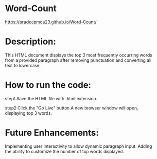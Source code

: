 # Word-Count
https://pradeepmca23.github.io/Word-Count/

# Description:

This HTML document displays the top 3 most frequently occurring words from a provided paragraph after removing punctuation and converting all text to lowercase.

# How to run the code:

step1:Save the HTML file with .html extension.

step2:Click the "Go Live" button.A new browser window will open, displaying top 3 words.

# Future Enhancements:

Implementing user interactivity to allow dynamic paragraph input. Adding the ability to customize the number of top words displayed.
